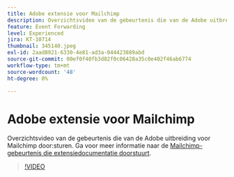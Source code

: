 ```yaml
---
title: Adobe extensie voor Mailchimp
description: Overzichtsvideo van de gebeurtenis die van de Adobe uitbreiding voor Mailchimp door:sturen.
feature: Event Forwarding
level: Experienced
jira: KT-10714
thumbnail: 345140.jpeg
exl-id: 2aad8921-6330-4e81-ad3a-044423889abd
source-git-commit: 00ef0f40fb3d82f0c06428a35c0e402f46ab6774
workflow-type: tm+mt
source-wordcount: '48'
ht-degree: 0%

---
```


# Adobe extensie voor Mailchimp

Overzichtsvideo van de gebeurtenis die van de Adobe uitbreiding voor Mailchimp door:sturen. Ga voor meer informatie naar de [Mailchimp-gebeurtenis die extensiedocumentatie doorstuurt](https://experienceleague.adobe.com/docs/experience-platform/tags/extensions/adobe/mailchimp-edge/overview.html).

>[!VIDEO](https://video.tv.adobe.com/v/345140/?learn=on)
